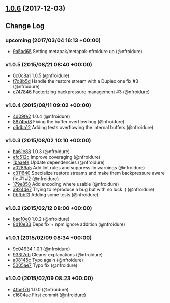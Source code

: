 <a name="1.0.6"></a>
## [1.0.6](https://github.com/nfroidure/streamfilter/compare/v1.0.5...v1.0.6) (2017-12-03)



## Change Log

### upcoming (2017/03/04 16:13 +00:00)
- [9a5ad65](https://github.com/nfroidure/streamfilter/commit/9a5ad6509c460720617da3323976321334dfd7bd) Setting metapak/metapak-nfroidure up (@nfroidure)

### v1.0.5 (2015/08/21 08:40 +00:00)
- [0c0c8a1](https://github.com/nfroidure/streamfilter/commit/0c0c8a117b79cca6ceb69ab5dbd1789e1ee57e2f) 1.0.5 (@nfroidure)
- [f7d8b5d](https://github.com/nfroidure/streamfilter/commit/f7d8b5dbd51084e0dbd440770d24fd805ed4b481) Handle the restore stream with a Duplex one fix #3 (@nfroidure)
- [e747846](https://github.com/nfroidure/streamfilter/commit/e7478466c0660b095c918b3efabe3ad17c3b42c4) Factorizing backpressure management #3 (@nfroidure)

### v1.0.4 (2015/08/11 09:02 +00:00)
- [4d09fe2](https://github.com/nfroidure/streamfilter/commit/4d09fe26b397a628c06947a6b6b3e22d361c0a92) 1.0.4 (@nfroidure)
- [8874bd8](https://github.com/nfroidure/streamfilter/commit/8874bd85feebd24f031c6e622467c26c466a635f) Fixing the buffer overflow bug (@nfroidure)
- [c6dba12](https://github.com/nfroidure/streamfilter/commit/c6dba129042cb9e955196e16a9f11bb989223d15) Adding tests overflowing the internal buffers (@nfroidure)

### v1.0.3 (2015/08/02 10:10 +00:00)
- [ba61e88](https://github.com/nfroidure/streamfilter/commit/ba61e8843dc5a90a384ec89b09ea6dbce06c04ad) 1.0.3 (@nfroidure)
- [efc512c](https://github.com/nfroidure/streamfilter/commit/efc512cb6c89219756df1d2c74cb545af0bc58f2) Improve coveraging (@nfroidure)
- [1baaefe](https://github.com/nfroidure/streamfilter/commit/1baaefe1cf8611d6ae402151090a7c0535167d11) Update dependencies (@nfroidure)
- [a0289a5](https://github.com/nfroidure/streamfilter/commit/a0289a58df9d48d69f0724e12c7a4f3afb34ba31) Add lint rules and suppress lin warnings (@nfroidure)
- [c311640](https://github.com/nfroidure/streamfilter/commit/c311640e7fbe52e7396f54804a7cc987c8ded511) Specialize restore streams and make them backpressure aware fix #1 #2 (@nfroidure)
- [179e858](https://github.com/nfroidure/streamfilter/commit/179e858f371ee3bb91a56b9aa21232a3e063fa0e) Add encoding where usable (@nfroidure)
- [a924de7](https://github.com/nfroidure/streamfilter/commit/a924de78b931a8f1043455175f340324bfda9e03) Trying to reproduce a bug but with no luck :) (@nfroidure)
- [0bfbbf3](https://github.com/nfroidure/streamfilter/commit/0bfbbf346fb3c6a1f0e95778e830b532ff44c4d4) Adding some tests (@nfroidure)

### v1.0.2 (2015/02/12 08:00 +00:00)
- [bac10e0](https://github.com/nfroidure/streamfilter/commit/bac10e06ff33e330e4c7bc7bac9e8b47a2351b44) 1.0.2 (@nfroidure)
- [8d10e33](https://github.com/nfroidure/streamfilter/commit/8d10e33e1e780fffde54976b53531dbcd5ec4ea8) Deps fix + npm ignore addition (@nfroidure)

### v1.0.1 (2015/02/09 08:34 +00:00)
- [9c04934](https://github.com/nfroidure/streamfilter/commit/9c049345701382c9d1f97856e7ead15c69b54469) 1.0.1 (@nfroidure)
- [933f7cb](https://github.com/nfroidure/streamfilter/commit/933f7cb7f6be1d2db33047339a557e0576e60cf0) Clearer explanations (@nfroidure)
- [a08145c](https://github.com/nfroidure/streamfilter/commit/a08145c5adc142eea5cd763cd2a356fe7d28f602) Typo again (@nfroidure)
- [5005ae7](https://github.com/nfroidure/streamfilter/commit/5005ae74c8e283e9b4ea4cb349738dd5d5cdbc30) Typo fix (@nfroidure)

### v1.0.0 (2015/02/09 08:23 +00:00)
- [4fbef76](https://github.com/nfroidure/streamfilter/commit/4fbef7686cf08c17b8717d696506eace108b56c9) 1.0.0 (@nfroidure)
- [c1604ae](https://github.com/nfroidure/streamfilter/commit/c1604aed98dca67c3436871dbc11fed200ccdf0c) First commit (@nfroidure)